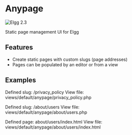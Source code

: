 Anypage
=======
![Elgg 2.3](https://img.shields.io/badge/Elgg-2.3-orange.svg?style=flat-square)

Static page management UI for Elgg

Features
--------

* Create static pages with custom slugs (page addresses)
* Pages can be populated by an editor or from a view

Examples
--------

Defined slug: /privacy_policy
View file: views/default/anypage/privacy_policy.php

Defined slug: /about/users
View file: views/default/anypage/about/users.php

Defined page: about/users/index.html
View file: views/default/anypage/about/users/index.html